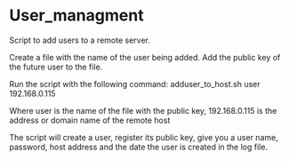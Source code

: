 # User_managment


Script to add users to a remote server.

Create a file with the name of the user being added. Add the public key of the future user to the file.

Run the script with the following command: adduser_to_host.sh user 192.168.0.115

Where user is the name of the file with the public key, 192.168.0.115 is the address or domain name of the remote host

The script will create a user, register its public key, give you a user name, password, host address and the date the user is created in the log file.


